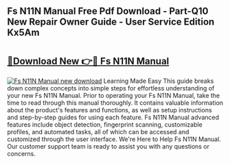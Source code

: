 ## Fs N11N Manual Free Pdf Download - Part-Q10 New Repair Owner Guide - User Service Edition Kx5Am

# <h2><a href="http://bc12791.oget.top/?id=Fs+N11N+Manual">🔗Download New 👉🔴 Fs N11N Manual</a></h2>

[![Fs N11N Manual new download](https://i.imgur.com/5g1atiW.png)](http://bc12791.oget.top/?id=Fs+N11N+Manual)
Learning Made Easy This guide breaks down complex concepts into simple steps for effortless understanding of your new Fs N11N Manual. Prior to operating your Fs N11N Manual, take the time to read through this manual thoroughly. It contains valuable information about the product's features and functions, as well as setup instructions and step-by-step guides for using each feature. Fs N11N Manual advanced features include object detection, fingerprint scanning, customizable profiles, and automated tasks, all of which can be accessed and customized through the user interface. We're Here to Help Fs N11N Manual. Our customer support team is ready to assist you with any questions or concerns.
